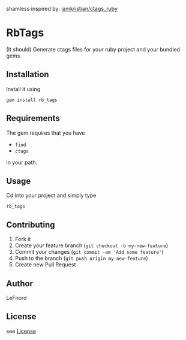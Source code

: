 shamless inspired by: [iamkristian/ctags_ruby](https://github.com/iamkristian/ctags_ruby)

# RbTags

(It should) Generate ctags files for your ruby project and your bundled gems.

## Installation

Install it using

`gem install rb_tags`

## Requirements

The gem requires that you have

* `find`
* `ctags`

in your path.

## Usage

Cd into your project and simply type

`rb_tags`

## Contributing

1. Fork it
2. Create your feature branch (`git checkout -b my-new-feature`)
3. Commit your changes (`git commit -am 'Add some feature'`)
4. Push to the branch (`git push origin my-new-feature`)
5. Create new Pull Request


## Author

LeFnord

## License

see [License](LICENSE.txt)
